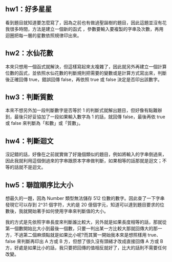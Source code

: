 ## hw1：好多星星

看到題目就知道要怎麼寫了，因為之前也有做過聖誕樹的題目，因此這題並沒有花我很多時間，方法是建立一個新的函式 ，參數要輸入要複製的字串及次數，再用迴圈把每一層的星數依照規律印出來。

## hw2：水仙花數

本來只想用一個函式就解決，但這樣寫起來太複雜了，因此就另外再建立一個計算位數的函式，並依照水仙花數的判斷規則把需要的變數或是計算方式寫出來，判斷後正確回傳 true，錯誤回傳 false，再依照 true 或 false 決定是否印出該數字。

## hw3：判斷質數

本來不想另外加一段判斷數字是否等於 1 的判斷式就解出題目，但好像有點難辦到，最後只好妥協加了一段如果輸入數字為 1 的話，就回傳 false，最後再依 true 或 false 來判斷為「和數」或「質數」。

## hw4：判斷迴文

沒記錯的話，好像在之前就實做了好幾個類似的題目，例如將輸入的字串倒過來，因此我就利用這個倒過來的字串跟原本字串做判斷，如果相等的話那就是迴文；不等的話就不是迴文。

## hw5：聯誼順序比大小

想最久的一題，因為 Number 類型無法儲存 512 位數的數字。因此查了一下字串發現它可以存到 2^31 個字符，大約是 20 億個字元，知道可以達到題目要求的位數後，我就開始著手如何使用字串來判斷值的大小。

我的方式是先依照字串長度來判斷誰比較大，另外就是如果長度相等的話，那就從第一個數開始比大小到最後一個數，只要一判出某一方比較大那就回傳大的那一方，不過第二個麻煩點就是如果比小呢?而其實一開始我本來是想照樣用 true、false 來判斷再印出 A 方或 B 方，但想了很久沒有頭緒才改成直接回傳 A 方或 B 方，好處是如果比小的話，我只要把回傳的值相反就好了，比大的話則不需要任何改變。